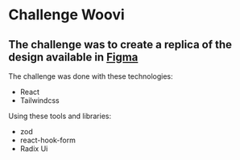 # Challenge Woovi

## The challenge was to create a replica of the design available in [Figma](https://www.figma.com/file/hv1LgD7oNrtlmfWgKBG6PF/Woovi-Desafio-Front?node-id=1:100)

The challenge was done with these technologies:
  - React
  - Tailwindcss

Using these tools and libraries:
 - zod
 - react-hook-form
 - Radix Ui